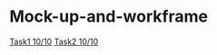 # Mock-up-and-workframe
[Task1 10/10](https://miro.com/app/board/uXjVPPXZ2Eg=/?share_link_id=639430683321)
[Task2 10/10](https://miro.com/app/board/uXjVPPcMbc0=/?share_link_id=352005958752)
